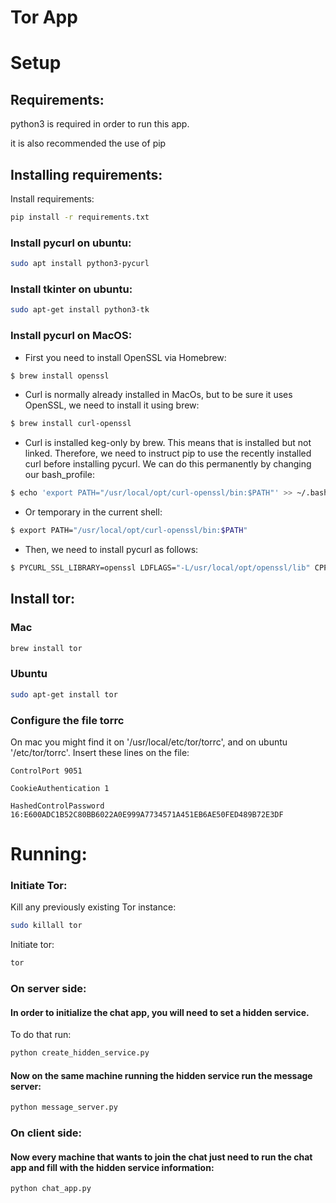 # Tor App

# Setup

## Requirements:

python3 is required in order to run this app.

it is also recommended the use of pip

## Installing requirements:

Install requirements:

```bash
pip install -r requirements.txt
```

### Install pycurl on ubuntu:

```bash
sudo apt install python3-pycurl
```

### Install tkinter on ubuntu:

```bash
sudo apt-get install python3-tk 
```

### Install pycurl on MacOS:

 - First you need to install OpenSSL via Homebrew:
 
```bash
$ brew install openssl
```

 - Curl is normally already installed in MacOs, but to be sure it uses OpenSSL, we need to install it using brew:
```bash
$ brew install curl-openssl
```
 - Curl is installed keg-only by brew. This means that is installed but not linked. Therefore, we need to instruct pip to use the recently installed curl before installing pycurl. We can do this permanently by changing our bash_profile:
```bash
$ echo 'export PATH="/usr/local/opt/curl-openssl/bin:$PATH"' >> ~/.bash_profile
```
 - Or temporary in the current shell:
```bash
$ export PATH="/usr/local/opt/curl-openssl/bin:$PATH"
```
 - Then, we need to install pycurl as follows:
```bash
$ PYCURL_SSL_LIBRARY=openssl LDFLAGS="-L/usr/local/opt/openssl/lib" CPPFLAGS="-I/usr/local/opt/openssl/include" pip install --no-cache-dir pycurl
```

## Install tor:

### Mac

```bash
brew install tor
```

### Ubuntu 

```bash
sudo apt-get install tor
```

### Configure the file torrc

On mac you might find it on '/usr/local/etc/tor/torrc', and on ubuntu '/etc/tor/torrc'.
Insert these lines on the file:

```
ControlPort 9051

CookieAuthentication 1

HashedControlPassword 16:E600ADC1B52C80BB6022A0E999A7734571A451EB6AE50FED489B72E3DF
```
 
 
# Running:

### Initiate Tor:

Kill any previously existing Tor instance:
```bash
sudo killall tor
```

Initiate tor:
```bash
tor
```

### On server side:

#### In order to initialize the chat app, you will need to set a hidden service.

To do that run:

```bash
python create_hidden_service.py
```

#### Now on the same machine running the hidden service run the message server:

```bash
python message_server.py
```

### On client side:

#### Now every machine that wants to join the chat just need to run the chat app and fill with the hidden service information:

```bash
python chat_app.py
```

